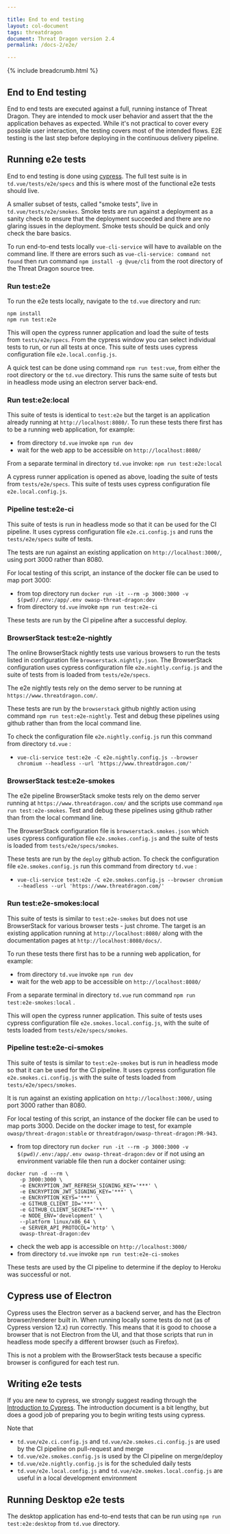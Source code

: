 ```yaml
---

title: End to end testing
layout: col-document
tags: threatdragon
document: Threat Dragon version 2.4
permalink: /docs-2/e2e/

---
```


{% include breadcrumb.html %}

## End to End testing

End to end tests are executed against a full, running instance of Threat Dragon.
They are intended to mock user behavior and assert that the the application behaves as expected.
While it's not practical to cover every possible user interaction,
the testing covers most of the intended flows.
E2E testing is the last step before deploying in the continuous delivery pipeline.

## Running e2e tests

End to end testing is done using [cypress](https://www.cypress.io/).
The full test suite is in `td.vue/tests/e2e/specs`
and this is where most of the functional e2e tests should live.

A smaller subset of tests, called "smoke tests", live in `td.vue/tests/e2e/smokes`.
Smoke tests are run against a deployment as a sanity check to ensure that the deployment succeeded
and there are no glaring issues in the deployment.
Smoke tests should be quick and only check the bare basics.

To run end-to-end tests locally `vue-cli-service` will have to available on the command line.
If there are errors such as `vue-cli-service: command not found`
then run command `npm install -g @vue/cli` from the root directory of the Threat Dragon source tree.

### Run test:e2e

To run the e2e tests locally, navigate to the `td.vue` directory and run:

```text
npm install
npm run test:e2e
```

This will open the cypress runner application and load the suite of tests from `tests/e2e/specs`.
From the cypress window you can select individual tests to run, or run all tests at once.
This suite of tests uses cypress configuration file `e2e.local.config.js`.

A quick test can be done using command `npm run test:vue`,
from either the root directory or the `td.vue` directory.
This runs the same suite of tests but in headless mode using an electron server back-end.

### Run test:e2e:local

This suite of tests is identical to `test:e2e`
but the target is an application already running at `http://localhost:8080/`.
To run these tests there first has to be a running web application, for example:

- from directory `td.vue` invoke `npm run dev`
- wait for the web app to be accessible on `http://localhost:8080/`

From a separate terminal in directory `td.vue` invoke: `npm run test:e2e:local`

A cypress runner application is opened as above, loading the suite of tests from `tests/e2e/specs`.
This suite of tests uses cypress configuration file `e2e.local.config.js`.

### Pipeline test:e2e-ci

This suite of tests is run in headless mode so that it can be used for the CI pipeline.
It uses cypress configuration file `e2e.ci.config.js` and runs the `tests/e2e/specs` suite of tests.

The tests are run against an existing application on `http://localhost:3000/`,
using port 3000 rather than 8080.

For local testing of this script, an instance of the docker file can be used to map port 3000:

- from top directory run `docker run -it --rm -p 3000:3000 -v $(pwd)/.env:/app/.env owasp-threat-dragon:dev`
- from directory `td.vue` invoke `npm run test:e2e-ci`

These tests are run by the CI pipeline after a successful deploy.

### BrowserStack test:e2e-nightly

The online BrowserStack nightly tests use various browsers to run the tests
listed in configuration file `browserstack.nightly.json`.
The BrowserStack configuration uses cypress configuration file `e2e.nightly.config.js`
and the suite of tests from is loaded from `tests/e2e/specs`.

The e2e nightly tests rely on the demo server to be running at `https://www.threatdragon.com/`.

These tests are run by the `browserstack` github nightly action using command `npm run test:e2e-nightly`.
Test and debug these pipelines using github rather than from the local command line.

To check the configuration file `e2e.nightly.config.js` run this command from directory `td.vue` :

- `vue-cli-service test:e2e -C e2e.nightly.config.js --browser chromium --headless --url 'https://www.threatdragon.com/'`

### BrowserStack test:e2e-smokes

The e2e pipeline BrowserStack smoke tests rely on the demo server
running at `https://www.threatdragon.com/` and the scripts use command `npm run test:e2e-smokes`.
Test and debug these pipelines using github rather than from the local command line.

The BrowserStack configuration file is `browserstack.smokes.json`
which uses cypress configuration file `e2e.smokes.config.js`
and the suite of tests is loaded from `tests/e2e/specs/smokes`.

These tests are run by the `deploy` github action.
To check the configuration file `e2e.smokes.config.js` run this command from directory `td.vue` :

- `vue-cli-service test:e2e -C e2e.smokes.config.js --browser chromium --headless --url 'https://www.threatdragon.com/'`

### Run test:e2e-smokes:local

This suite of tests is similar to `test:e2e-smokes`
but does not use BrowserStack for various browser tests - just chrome.
The target is an existing application running at `http://localhost:8080/`
along with the documentation pages at `http://localhost:8080/docs/`.

To run these tests there first has to be a running web application, for example:

- from directory `td.vue` invoke `npm run dev`
- wait for the web app to be accessible on `http://localhost:8080/`

From a separate terminal in directory `td.vue` run command `npm run test:e2e-smokes:local` .

This will open the cypress runner application.
This suite of tests uses cypress configuration file `e2e.smokes.local.config.js`,
with the suite of tests loaded from `tests/e2e/specs/smokes`.

### Pipeline test:e2e-ci-smokes

This suite of tests is similar to `test:e2e-smokes`
but is run in headless mode so that it can be used for the CI pipeline.
It uses cypress configuration file `e2e.smokes.ci.config.js`
with the suite of tests loaded from `tests/e2e/specs/smokes`.

It is run against an existing application on `http://localhost:3000/`,
using port 3000 rather than 8080.

For local testing of this script, an instance of the docker file can be used to map ports 3000.
Decide on the docker image to test,
for example `owasp/threat-dragon:stable` or `threatdragon/owasp-threat-dragon:PR-943`.

- from top directory run `docker run -it --rm -p 3000:3000 -v $(pwd)/.env:/app/.env owasp-threat-dragon:dev`
or if not using an environment variable file then run a docker container using:

```text
docker run -d --rm \
    -p 3000:3000 \
    -e ENCRYPTION_JWT_REFRESH_SIGNING_KEY='***' \
    -e ENCRYPTION_JWT_SIGNING_KEY='***' \
    -e ENCRYPTION_KEYS='***' \
    -e GITHUB_CLIENT_ID='***' \
    -e GITHUB_CLIENT_SECRET='***' \
    -e NODE_ENV='development' \
    --platform linux/x86_64 \
    -e SERVER_API_PROTOCOL='http' \
    owasp-threat-dragon:dev
```

- check the web app is accessible on `http://localhost:3000/`
- from directory `td.vue` invoke `npm run test:e2e-ci-smokes`

These tests are used by the CI pipeline to determine if the deploy to Heroku was successful or not.

## Cypress use of Electron

Cypress uses the Electron server as a backend server, and has the Electron browser/renderer built in.
When running locally some tests do not (as of Cypress version 12.x) run correctly.
This means that it is good to choose a browser that is not Electron from the UI,
and that those scripts that run in headless mode specify a different browser (such as Firefox).

This is not a problem with the BrowserStack tests because a specific browser is configured for each test run.

## Writing e2e tests

If you are new to cypress, we strongly suggest reading through the
[Introduction to Cypress](https://docs.cypress.io/guides/core-concepts/introduction-to-cypress).
The introduction document is a bit lengthy,
but does a good job of preparing you to begin writing tests using cypress.

Note that

- `td.vue/e2e.ci.config.js` and `td.vue/e2e.smokes.ci.config.js` are used by the CI pipeline on pull-request and merge
- `td.vue/e2e.smokes.config.js` is used by the CI pipeline on merge/deploy
- `td.vue/e2e.nightly.config.js` is for the scheduled daily tests
- `td.vue/e2e.local.config.js` and `td.vue/e2e.smokes.local.config.js` are useful in a local development environment

## Running Desktop e2e tests

The desktop application has end-to-end tests that can be run using `npm run test:e2e:desktop` from `td.vue` directory.
